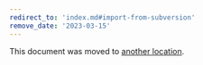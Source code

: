 ```yaml
---
redirect_to: 'index.md#import-from-subversion'
remove_date: '2023-03-15'
---
```


This document was moved to [another location](index.md).

<!-- This redirect file can be deleted after <2023-03-15>. -->
<!-- Redirects that point to other docs in the same project expire in three months. -->
<!-- Redirects that point to docs in a different project or site (link is not relative and starts with `https:`) expire in one year. -->
<!-- Before deletion, see: https://docs.gitlab.com/ee/development/documentation/redirects.html -->
